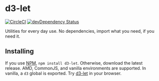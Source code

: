 # d3-let

[![CircleCI](https://circleci.com/gh/quantmind/d3-let.svg?style=svg)](https://circleci.com/gh/quantmind/d3-let)
[![devDependency Status](https://david-dm.org/quantmind/d3-let/dev-status.svg)](https://david-dm.org/quantmind/d3-let#info=devDependencies)

Utilities for every day use. No dependencies, import what you need, if you need it.

## Installing

If you use [NPM](https://www.npmjs.com/package/d3-let), ``npm install d3-let``. Otherwise, download the latest release.
AMD, CommonJS, and vanilla environments are supported. In vanilla, a ``d3`` global is exported.
Try [d3-let](https://runkit.com/npm/d3-let) in your browser.
